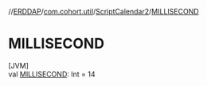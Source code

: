 //[ERDDAP](../../../index.md)/[com.cohort.util](../index.md)/[ScriptCalendar2](index.md)/[MILLISECOND](-m-i-l-l-i-s-e-c-o-n-d.md)

# MILLISECOND

[JVM]\
val [MILLISECOND](-m-i-l-l-i-s-e-c-o-n-d.md): Int = 14
